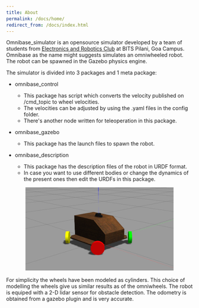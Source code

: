 ```yaml
---
title: About
permalink: /docs/home/
redirect_from: /docs/index.html
---
```


Omnibase_simulator is an opensource simulator developed by a team of students from [Electronics and Robotics Club](https://erc-bpgc.github.io/) 
at BITS Pilani, Goa Campus.
Omnibase as the name might suggests simulates an omniwheeled robot. The robot can be spawned in the Gazebo physics engine. 


The simulator is divided into 3 packages and 1 meta package:
- omnibase_control
  - This package has script which converts the velocity published on /cmd_topic to wheel velocities.
  - The velocities can be adjusted by using the .yaml files in the config folder. 
  - There's another node written for teleoperation in this package.

- omnibase_gazebo
  - This package has the launch files to spawn the robot. 

- omnibase_description
  - This package has the description files of the robot in URDF format. 
  - In case you want to use different bodies or change the dynamics of the present ones then edit the 
    URDFs in this package. 


<p align="center">
  <img src="https://github.com/ERC-BPGC/omnibase/blob/master/docs/_docs/imgs/trotbot_body.png" alt="bot" width="400"/>
</p>


For simplicity the wheels have been modeled as cylinders. This choice of modelling the wheels give us similar results as of the omniwheels. 
The robot is equiped with a 2-D lidar sensor for obstacle detection. The odometry is obtained from a gazebo plugin
and is very accurate. 